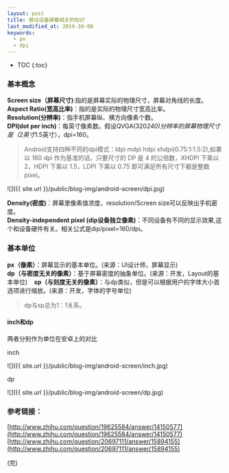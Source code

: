 ```yaml
---
layout: post
title: 移动设备屏幕相关的知识
last_modified_at: 2019-10-08
keywords:
  - px
  - dpi
---
```


* TOC
{:toc}

### 基本概念

**Screen size（屏幕尺寸)**:指的是屏幕实际的物理尺寸，屏幕对角线的长度。  
**Aspect Ratio(宽高比率)**：指的是实际的物理尺寸宽高比率。  
**Resolution(分辨率)**：指手机屏幕纵、横方向像素个数。  
**DPI(dot per inch)**：每英寸像素数。假设QVGA(320*240)分辨率的屏幕物理尺寸是（2英寸*1.5英寸），dpi=160。
> Android支持四种不同的dpi模式：ldpi mdpi hdpi xhdpi(0.75:1:1.5:2),如果以 160 dpi 作为基准的话，只要尺寸的 DP 是 4 的公倍数，XHDPI 下乘以 2，HDPI 下乘以 1.5，LDPI 下乘以 0.75 即可满足所有尺寸下都是整数 pixel。   

![]({{ site.url }}/public/blog-img/android-screen/dpi.jpg)

**Density(密度)**：屏幕里像素值浓度，resolution/Screen size可以反映出手机密度。  
**Density-independent pixel (dip设备独立像素)**：不同设备有不同的显示效果,这个和设备硬件有关。相关公式是dip/pixel=160/dpi。   

### 基本单位
**px（像素）**：屏幕显示的基本单位。(来源：UI设计师，屏幕显示)     
**dp（与密度无关的像素）**：基于屏幕密度的抽象单位。(来源：开发，Layout的基本单位)      
**sp（与刻度无关的像素）**：与dp类似，但是可以根据用户的字体大小首选项进行缩放。(来源：开发，字体的字号单位)   
> dp与sp总为1：1关系。

#### inch和dp
两者分别作为单位在安卓上的对比

inch

![]({{ site.url }}/public/blog-img/android-screen/inch.jpg)

dp   

![]({{ site.url }}/public/blog-img/android-screen/dp.jpg)

### 参考链接：
[http://www.zhihu.com/question/19625584/answer/14150577](http://www.zhihu.com/question/19625584/answer/14150577)        
[http://www.zhihu.com/question/20697111/answer/15894155](http://www.zhihu.com/question/20697111/answer/15894155)     

(完)


